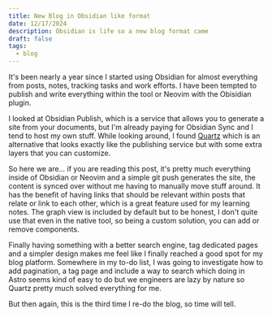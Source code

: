 ```yaml
---
title: New Blog in Obsidian like format
date: 12/17/2024
description: Obsidian is life so a new blog format came
draft: false
tags:
  - blog
---
```


It's been nearly a year since I started using Obsidian for almost everything from posts, notes, tracking tasks and work efforts. I have been tempted to publish and write everything within the tool or Neovim with the Obisidian plugin.

I looked at Obsidian Publish, which is a service that allows you to generate a site from your documents, but I'm already paying for Obsidian Sync and I tend to host my own stuff. While looking around, I found [Quartz](https://quartz.jzhao.xyz/) which is an alternative that looks exactly like the publishing service but with some extra layers that you can customize.

So here we are... if you are reading this post, it's pretty much everything inside of Obsidian or Neovim and a simple git push generates the site, the content is synced over without me having to manually move stuff around. It has the benefit of having links that should be relevant within posts that relate or link to each other, which is a great feature used for my learning notes. The graph view is included by default but to be honest, I don't quite use that even in the native tool, so being a custom solution, you can add or remove components.

Finally having something with a better search engine, tag dedicated pages and a simpler design makes me feel like I finally reached a good spot for my blog platform. Somewhere in my to-do list, I was going to investigate how to add pagination, a tag page and include a way to search which doing in Astro seems kind of easy to do but we engineers are lazy by nature so Quartz pretty much solved everything for me.

But then again, this is the third time I re-do the blog, so time will tell.